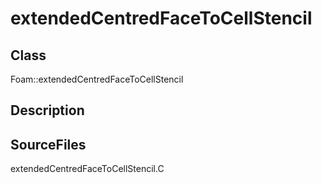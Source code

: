 # extendedCentredFaceToCellStencil 
## Class
Foam::extendedCentredFaceToCellStencil

## Description

## SourceFiles
extendedCentredFaceToCellStencil.C

